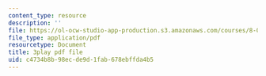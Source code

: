 ```yaml
---
content_type: resource
description: ''
file: https://ol-ocw-studio-app-production.s3.amazonaws.com/courses/8-01sc-classical-mechanics-fall-2016/c4734b8b98ecde9d1fab678ebffda4b5_yA203Lrd39E.pdf
file_type: application/pdf
resourcetype: Document
title: 3play pdf file
uid: c4734b8b-98ec-de9d-1fab-678ebffda4b5
---
```

